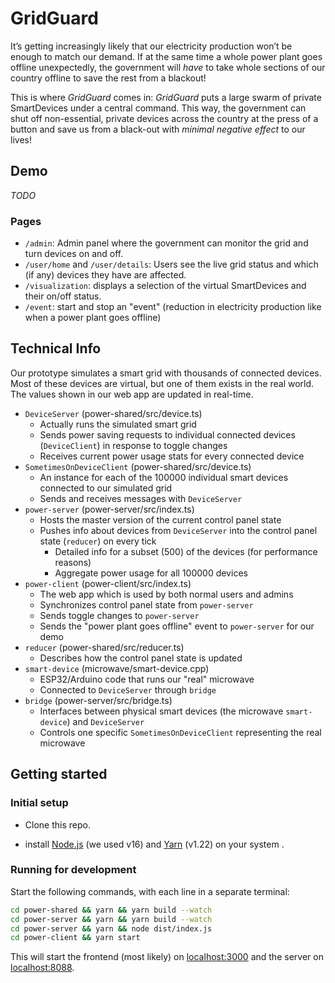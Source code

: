# GridGuard

It’s getting increasingly likely that our electricity production won’t be enough to match our demand. If at the same time a whole power plant goes offline unexpectedly, the government will _have_ to take whole sections of our country offline to save the rest from a blackout!

This is where _GridGuard_ comes in:
_GridGuard_ puts a large swarm of private SmartDevices under a central command. This way, the government can shut off non-essential, private devices across the country at the press of a button and save us from a black-out with _minimal negative effect_ to our lives!

## Demo

_TODO_

### Pages

- `/admin`: Admin panel where the government can monitor the grid and turn devices on and off.
- `/user/home` and `/user/details`: Users see the live grid status and which (if any) devices they have are affected.
- `/visualization`: displays a selection of the virtual SmartDevices and their on/off status.
- `/event`: start and stop an "event" (reduction in electricity production like when a power plant goes offline)

## Technical Info

Our prototype simulates a smart grid with thousands of connected devices. Most of these devices are virtual, but one of them exists in the real world. The values shown in our web app are updated in real-time.

- `DeviceServer` (power-shared/src/device.ts)
  - Actually runs the simulated smart grid
  - Sends power saving requests to individual connected devices (`DeviceClient`) in response to toggle changes
  - Receives current power usage stats for every connected device
- `SometimesOnDeviceClient` (power-shared/src/device.ts)
  - An instance for each of the 100000 individual smart devices connected to our simulated grid
  - Sends and receives messages with `DeviceServer`
- `power-server` (power-server/src/index.ts)
  - Hosts the master version of the current control panel state
  - Pushes info about devices from `DeviceServer` into the control panel state (`reducer`) on every tick
    - Detailed info for a subset (500) of the devices (for performance reasons)
    - Aggregate power usage for all 100000 devices
- `power-client` (power-client/src/index.ts)
  - The web app which is used by both normal users and admins
  - Synchronizes control panel state from `power-server`
  - Sends toggle changes to `power-server`
  - Sends the "power plant goes offline" event to `power-server` for our demo
- `reducer` (power-shared/src/reducer.ts)
  - Describes how the control panel state is updated
- `smart-device` (microwave/smart-device.cpp)
  - ESP32/Arduino code that runs our "real" microwave
  - Connected to `DeviceServer` through `bridge`
- `bridge` (power-server/src/bridge.ts)
  - Interfaces between physical smart devices (the microwave `smart-device`) and `DeviceServer`
  - Controls one specific `SometimesOnDeviceClient` representing the real microwave

## Getting started

### Initial setup

- Clone this repo.

- install [Node.js](https://nodejs.org) (we used v16) and [Yarn](https://yarnpkg.com/) (v1.22) on your system .

### Running for development

Start the following commands, with each line in a separate terminal:

```bash
cd power-shared && yarn && yarn build --watch
cd power-server && yarn && yarn build --watch
cd power-server && yarn && node dist/index.js
cd power-client && yarn start
```

This will start the frontend (most likely) on [localhost:3000](localhost:3000) and the server on [localhost:8088](localhost:8088).
